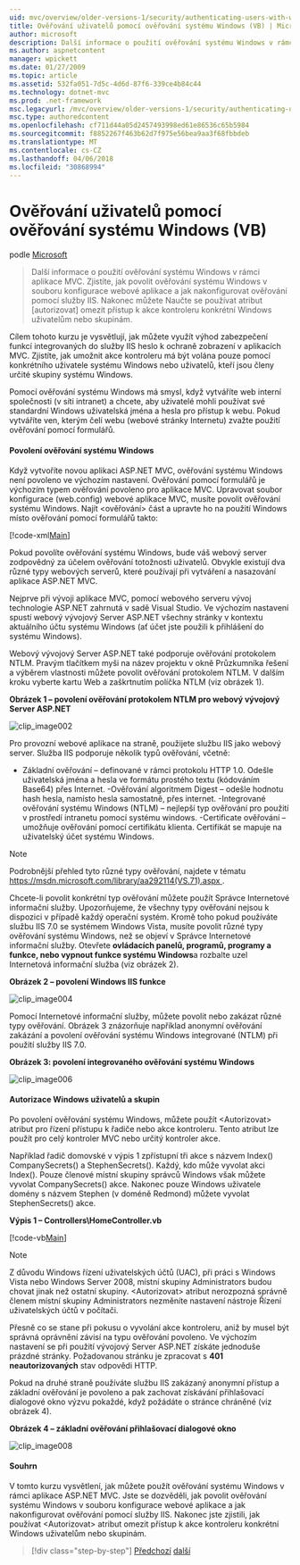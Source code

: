 ```yaml
---
uid: mvc/overview/older-versions-1/security/authenticating-users-with-windows-authentication-vb
title: Ověřování uživatelů pomocí ověřování systému Windows (VB) | Microsoft Docs
author: microsoft
description: Další informace o použití ověřování systému Windows v rámci aplikace MVC. Zjistíte, jak povolit ověřování systému Windows v rámci převeďte webové aplikace...
ms.author: aspnetcontent
manager: wpickett
ms.date: 01/27/2009
ms.topic: article
ms.assetid: 532fa051-7d5c-4d6d-87f6-339ce4b84c44
ms.technology: dotnet-mvc
ms.prod: .net-framework
msc.legacyurl: /mvc/overview/older-versions-1/security/authenticating-users-with-windows-authentication-vb
msc.type: authoredcontent
ms.openlocfilehash: cf711d44a05d2457493998ed61e86536c65b5984
ms.sourcegitcommit: f8852267f463b62d7f975e56bea9aa3f68fbbdeb
ms.translationtype: MT
ms.contentlocale: cs-CZ
ms.lasthandoff: 04/06/2018
ms.locfileid: "30868994"
---
```

<a name="authenticating-users-with-windows-authentication-vb"></a>Ověřování uživatelů pomocí ověřování systému Windows (VB)
====================
podle [Microsoft](https://github.com/microsoft)

> Další informace o použití ověřování systému Windows v rámci aplikace MVC. Zjistíte, jak povolit ověřování systému Windows v souboru konfigurace webové aplikace a jak nakonfigurovat ověřování pomocí služby IIS. Nakonec můžete Naučte se používat atribut [autorizovat] omezit přístup k akce kontroleru konkrétní Windows uživatelům nebo skupinám.


Cílem tohoto kurzu je vysvětlují, jak můžete využít výhod zabezpečení funkcí integrovaných do služby IIS heslo k ochraně zobrazení v aplikacích MVC. Zjistíte, jak umožnit akce kontroleru má být volána pouze pomocí konkrétního uživatele systému Windows nebo uživatelů, kteří jsou členy určité skupiny systému Windows.

Pomocí ověřování systému Windows má smysl, když vytváříte web interní společnosti (v síti intranet) a chcete, aby uživatelé mohli používat své standardní Windows uživatelská jména a hesla pro přístup k webu. Pokud vytváříte ven, kterým čelí webu (webové stránky Internetu) zvažte použití ověřování pomocí formulářů.

#### <a name="enabling-windows-authentication"></a>Povolení ověřování systému Windows

Když vytvoříte novou aplikaci ASP.NET MVC, ověřování systému Windows není povoleno ve výchozím nastavení. Ověřování pomocí formulářů je výchozím typem ověřování povoleno pro aplikace MVC. Upravovat soubor konfigurace (web.config) webové aplikace MVC, musíte povolit ověřování systému Windows. Najít &lt;ověřování&gt; část a upravte ho na použití Windows místo ověřování pomocí formulářů takto:

[!code-xml[Main](authenticating-users-with-windows-authentication-vb/samples/sample1.xml)]

Pokud povolíte ověřování systému Windows, bude váš webový server zodpovědný za účelem ověřování totožnosti uživatelů. Obvykle existují dva různé typy webových serverů, které používají při vytváření a nasazování aplikace ASP.NET MVC.

Nejprve při vývoji aplikace MVC, pomocí webového serveru vývoj technologie ASP.NET zahrnutá v sadě Visual Studio. Ve výchozím nastavení spustí webový vývojový Server ASP.NET všechny stránky v kontextu aktuálního účtu systému Windows (ať účet jste použili k přihlášení do systému Windows).

Webový vývojový Server ASP.NET také podporuje ověřování protokolem NTLM. Pravým tlačítkem myši na název projektu v okně Průzkumníka řešení a výběrem vlastnosti můžete povolit ověřování protokolem NTLM. V dalším kroku vyberte kartu Web a zaškrtnutím políčka NTLM (viz obrázek 1).

**Obrázek 1 – povolení ověřování protokolem NTLM pro webový vývojový Server ASP.NET**

![clip_image002](authenticating-users-with-windows-authentication-vb/_static/image1.jpg)

Pro provozní webové aplikace na straně, použijete službu IIS jako webový server. Služba IIS podporuje několik typů ověřování, včetně:

- Základní ověřování – definované v rámci protokolu HTTP 1.0. Odešle uživatelská jména a hesla ve formátu prostého textu (kódováním Base64) přes Internet. -Ověřování algoritmem Digest – odešle hodnotu hash hesla, namísto hesla samostatně, přes internet. -Integrované ověřování systému Windows (NTLM) – nejlepší typ ověřování pro použití v prostředí intranetu pomocí systému windows. -Certificate ověřování – umožňuje ověřování pomocí certifikátu klienta. Certifikát se mapuje na uživatelský účet systému Windows.

> [!NOTE] 
> 
> Podrobnější přehled tyto různé typy ověřování, najdete v tématu [ https://msdn.microsoft.com/library/aa292114(VS.71).aspx ](https://msdn.microsoft.com/library/aa292114(VS.71).aspx).


Chcete-li povolit konkrétní typ ověřování můžete použít Správce Internetové informační služby. Upozorňujeme, že všechny typy ověřování nejsou k dispozici v případě každý operační systém. Kromě toho pokud používáte službu IIS 7.0 se systémem Windows Vista, musíte povolit různé typy ověřování systému Windows, než se objeví v Správce Internetové informační služby. Otevřete **ovládacích panelů, programů, programy a funkce, nebo vypnout funkce systému Windows**a rozbalte uzel Internetová informační služba (viz obrázek 2).

**Obrázek 2 – povolení Windows IIS funkce**

![clip_image004](authenticating-users-with-windows-authentication-vb/_static/image2.jpg)

Pomocí Internetové informační služby, můžete povolit nebo zakázat různé typy ověřování. Obrázek 3 znázorňuje například anonymní ověřování zakázání a povolení ověřování systému Windows integrované (NTLM) při použití služby IIS 7.0.

**Obrázek 3: povolení integrovaného ověřování systému Windows**

![clip_image006](authenticating-users-with-windows-authentication-vb/_static/image3.jpg)

#### <a name="authorizing-windows-users-and-groups"></a>Autorizace Windows uživatelů a skupin

Po povolení ověřování systému Windows, můžete použít &lt;Autorizovat&gt; atribut pro řízení přístupu k řadiče nebo akce kontroleru. Tento atribut lze použít pro celý kontroler MVC nebo určitý kontroler akce.

Například řadič domovské v výpis 1 zpřístupní tři akce s názvem Index() CompanySecrets() a StephenSecrets(). Každý, kdo může vyvolat akci Index(). Pouze členové místní skupiny správců Windows však můžete vyvolat CompanySecrets() akce. Nakonec pouze Windows uživatele domény s názvem Stephen (v doméně Redmond) můžete vyvolat StephenSecrets() akce.

**Výpis 1 – Controllers\HomeController.vb**

[!code-vb[Main](authenticating-users-with-windows-authentication-vb/samples/sample2.vb)]

> [!NOTE]
> Z důvodu Windows řízení uživatelských účtů (UAC), při práci s Windows Vista nebo Windows Server 2008, místní skupiny Administrators budou chovat jinak než ostatní skupiny. &lt;Autorizovat&gt; atribut nerozpozná správně členem místní skupiny Administrators nezměníte nastavení nástroje Řízení uživatelských účtů v počítači.


Přesně co se stane při pokusu o vyvolání akce kontroleru, aniž by musel být správná oprávnění závisí na typu ověřování povoleno. Ve výchozím nastavení se při použití vývojový Server ASP.NET získáte jednoduše prázdné stránky. Požadovanou stránku je zpracovat s **401 neautorizovaných** stav odpovědi HTTP.

Pokud na druhé straně používáte službu IIS zakázaný anonymní přístup a základní ověřování je povoleno a pak zachovat získávání přihlašovací dialogové okno výzvu pokaždé, když požádáte o stránce chráněné (viz obrázek 4).

**Obrázek 4 – základní ověřování přihlašovací dialogové okno**

![clip_image008](authenticating-users-with-windows-authentication-vb/_static/image4.jpg)

#### <a name="summary"></a>Souhrn

V tomto kurzu vysvětlení, jak můžete použít ověřování systému Windows v rámci aplikace ASP.NET MVC. Jste se dozvěděli, jak povolit ověřování systému Windows v souboru konfigurace webové aplikace a jak nakonfigurovat ověřování pomocí služby IIS. Nakonec jste zjistili, jak používat &lt;Autorizovat&gt; atribut omezit přístup k akce kontroleru konkrétní Windows uživatelům nebo skupinám.

> [!div class="step-by-step"]
> [Předchozí](authenticating-users-with-forms-authentication-vb.md)
> [další](preventing-javascript-injection-attacks-vb.md)
